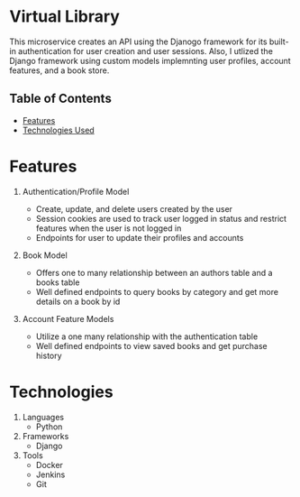 # Virtual Library
This microservice creates an API using the Djanogo framework for its built-in authentication for user creation and user sessions.  Also, I utlized the Django framework using custom models implemnting user profiles, account features, and a book store. 

## Table of Contents
- [Features](#features)
- [Technologies Used](#technologies)

# Features

1. Authentication/Profile Model
   - Create, update, and delete users created by the user
   - Session cookies are used to track user logged in status and restrict features when the user is not logged in
   - Endpoints for user to update their profiles and accounts

2. Book Model
   - Offers one to many relationship between an authors table and a books table
   - Well defined endpoints to query books by category and get more details on a book by id
  
3. Account Feature Models
   - Utilize a one many relationship with the authentication table
   - Well defined endpoints to view saved books and get purchase history
      
# Technologies

1. Languages
   - Python
2. Frameworks
   - Django
3. Tools
   - Docker
   - Jenkins
   - Git
  

